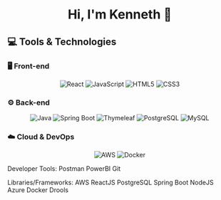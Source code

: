 <h1 align="center">Hi, I'm Kenneth 👋</h1>


<!--
**Kennethchan1597/Kennethchan1597** is a ✨ _special_ ✨ repository because its `README.md` (this file) appears on your GitHub profile.

Here are some ideas to get you started:

- 🔭 I’m currently working on ...
- 🌱 I’m currently learning ...
- 👯 I’m looking to collaborate on ...
- 🤔 I’m looking for help with ...
- 💬 Ask me about ...
- 📫 How to reach me: ...
- 😄 Pronouns: ...
- ⚡ Fun fact: ...
-->

## 💻 Tools & Technologies

<h3>🖥️ Front-end</h3>
<p align="center">
  <img src="https://img.shields.io/badge/React-20232A.svg?style=for-the-badge&logo=react&logoColor=61DAFB" alt="React" />
  <img src="https://img.shields.io/badge/JavaScript-F7DF1E.svg?style=for-the-badge&logo=javascript&logoColor=black" alt="JavaScript" />
  <img src="https://img.shields.io/badge/HTML5-E34F26.svg?style=for-the-badge&logo=html5&logoColor=white" alt="HTML5" />
  <img src="https://img.shields.io/badge/CSS3-1572B6.svg?style=for-the-badge&logo=css3&logoColor=white" alt="CSS3" />
</p>

<h3>⚙️ Back-end</h3>
<p align="center">
  <img src="https://img.shields.io/badge/Java-007396.svg?style=for-the-badge&logo=openjdk&logoColor=white" alt="Java" />
  <img src="https://img.shields.io/badge/Spring%20Boot-6DB33F.svg?style=for-the-badge&logo=spring-boot&logoColor=white" alt="Spring Boot" />
  <img src="https://img.shields.io/badge/Thymeleaf-005F0F.svg?style=for-the-badge&logo=thymeleaf&logoColor=white" alt="Thymeleaf" />
  <img src="https://img.shields.io/badge/PostgreSQL-4169E1.svg?style=for-the-badge&logo=postgresql&logoColor=white" alt="PostgreSQL" />
  <img src="https://img.shields.io/badge/MySQL-4479A1.svg?style=for-the-badge&logo=mysql&logoColor=white" alt="MySQL" />
</p>

<h3>☁️ Cloud & DevOps</h3>
<p align="center">
  <img src="https://img.shields.io/badge/🌐%20AWS-232F3E.svg?style=for-the-badge&logo=amazon-aws&logoColor=white" alt="AWS" />
  <img src="https://img.shields.io/badge/Docker-2496ED.svg?style=for-the-badge&logo=docker&logoColor=white" alt="Docker" />
</p>



Developer Tools: Postman PowerBI Git

Libraries/Frameworks: AWS ReactJS PostgreSQL Spring Boot NodeJS Azure Docker Drools
